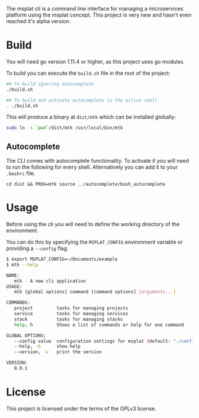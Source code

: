 The msplat cli is a command line interface for managing a microservices platform using the msplat concept. This project is very new and hasn't even reached it's alpha version.

# Build
You will need go version 1.11.4 or higher, as this project uses go modules.

To build you can execute the `build.sh` file in the root of the project:
```bash
## To build ignoring autocomplete
./build.sh

## To build and activate autocomplete in the active shell
. ./build.sh
```

This will produce a binary at `dist/mtk` which can be installed globally:
```bash
sudo ln -s `pwd`/dist/mtk /usr/local/bin/mtk
```

## Autocomplete
The CLI comes with autocomplete functionality. To activate it you will need to run the following for every shell. Alternatively you can add it to your `.bashrc` file.

```
cd dist && PROG=mtk source ../autocomplete/bash_autocomplete
```

# Usage
Before using the cli you will need to define the working directory of the environment.

You can do this by specifying the `MSPLAT_CONFIG` environment variable or providing a `--config` flag.

```bash
$ export MSPLAT_CONFIG=~/Documents/example
$ mtk --help

NAME:
   mtk - A new cli application
USAGE:
   mtk [global options] command [command options] [arguments...]

COMMANDS:
   project         tasks for managing projects
   service         tasks for managing services
   stack           tasks for managing stacks
   help, h         Shows a list of commands or help for one command

GLOBAL OPTIONS:
   --config value  configuration settings for msplat (default: "./config.yml") [$MSPLAT_CONFIG]
   --help, -h      show help
   --version, -v   print the version

VERSION:
   0.0.1
```

# License
This project is licensed under the terms of the GPLv3 license.
